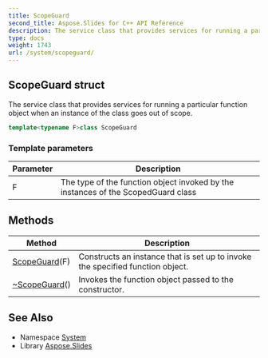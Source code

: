 ```yaml
---
title: ScopeGuard
second_title: Aspose.Slides for C++ API Reference
description: The service class that provides services for running a particular function object when an instance of the class goes out of scope.
type: docs
weight: 1743
url: /system/scopeguard/
---
```

## ScopeGuard struct


The service class that provides services for running a particular function object when an instance of the class goes out of scope.

```cpp
template<typename F>class ScopeGuard
```


### Template parameters

| Parameter | Description |
| --- | --- |
| F | The type of the function object invoked by the instances of the ScopedGuard class |
## Methods

| Method | Description |
| --- | --- |
|  [ScopeGuard](./scopeguard/)(F) | Constructs an instance that is set up to invoke the specified function object. |
|  [~ScopeGuard](./~scopeguard/)() | Invokes the function object passed to the constructor. |

## See Also

* Namespace [System](../)
* Library [Aspose.Slides](../../)